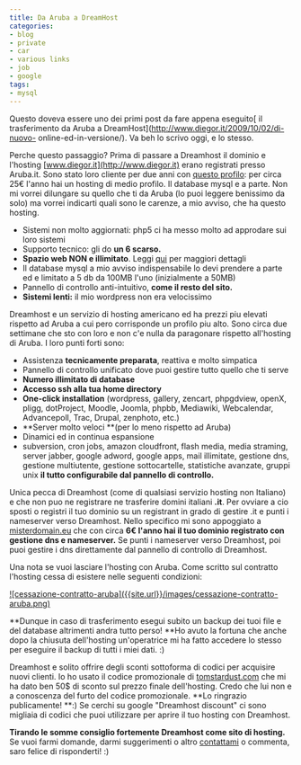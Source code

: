 ```yaml
---
title: Da Aruba a DreamHost
categories:
- blog
- private
- car
- various links
- job
- google
tags:
- mysql
---
```

Questo doveva essere uno dei primi post da fare appena eseguito[ il
trasferimento da Aruba a DreamHost](http://www.diegor.it/2009/10/02/di-nuovo-
online-ed-in-versione/). Va beh lo scrivo oggi, e lo stesso.

Perche questo passaggio? Prima di passare a Dreamhost il dominio e l'hosting
[www.diegor.it](http://www.diegor.it) erano registrati presso Aruba.it. Sono
stato loro cliente per due anni con [questo
profilo](http://hosting.aruba.it/hosting_con_spazio.asp?offerta=2): per circa
25€ l'anno hai un hosting di medio profilo. Il database mysql e a parte. Non
mi vorrei dilungare su quello che ti da Aruba (lo puoi leggere benissimo da
solo) ma vorrei indicarti quali sono le carenze, a mio avviso, che ha questo
hosting.

  * Sistemi non molto aggiornati: php5 ci ha messo molto ad approdare sui loro sistemi
  * Supporto tecnico: gli do **un 6 scarso.**
  * **Spazio web NON e illimitato**. Leggi [qui](http://www.diegor.it/?s=aruba) per maggiori dettagli
  * Il database mysql a mio avviso indispensabile lo devi prendere a parte ed e limitato a 5 db da 100MB l'uno (inizialmente a 50MB)
  * Pannello di controllo anti-intuitivo, **come il resto del sito.**
  * **Sistemi lenti:** il mio wordpress non era velocissimo
  

  
Dreamhost e un servizio di hosting americano ed ha prezzi piu elevati rispetto
ad Aruba a cui pero corrisponde un profilo piu alto. Sono circa due settimane
che sto con loro e non c'e nulla da paragonare rispetto all'hosting di Aruba.
I loro punti forti sono:

  * Assistenza **tecnicamente preparata**, reattiva e molto simpatica
  * Pannello di controllo unificato dove puoi gestire tutto quello che ti serve
  * **Numero illimitato di database**
  * **Accesso ssh alla tua home directory**
  * **One-click installation** (wordpress, gallery, zencart, phpgdview, openX, pligg, dotProject, Moodle, Joomla, phpbb, Mediawiki, Webcalendar, Advancepoll, Trac, Drupal, zenphoto, etc.)
  * **Server molto veloci **(per lo meno rispetto ad Aruba)
  * Dinamici ed in continua espansione
  * subversion, cron jobs, amazon cloudfront, flash media, media straming, server jabber, google adword, google apps, mail illimitate, gestione dns, gestione multiutente, gestione sottocartelle, statistiche avanzate, gruppi unix **il tutto configurabile dal pannello di controllo.**
  

  
Unica pecca di Dreamhost (come di qualsiasi servizio hosting non Italiano) e
che non puo ne registrare ne trasferire domini italiani **.it**. Per ovviare a
cio sposti o registri il tuo dominio su un registrant in grado di gestire .it
e punti i nameserver verso Dreamhost. Nello specifico mi sono appoggiato a
[misterdomain.eu](http://misterdomain.eu) che con circa **6€ l'anno hai il tuo
dominio registrato con gestione dns e nameserver.** Se punti i nameserver
verso Dreamhost, poi puoi gestire i dns direttamente dal pannello di controllo
di Dreamhost.

Una nota se vuoi lasciare l'hosting con Aruba. Come scritto sul contratto
l'hosting cessa di esistere nelle seguenti condizioni:

[![cessazione-contratto-aruba]({{site.url}}/images/cessazione-contratto-
aruba.png)]({{site.url}}/images/cessazione-contratto-aruba.png)

**Dunque in caso di trasferimento esegui subito un backup dei tuoi file e del database altrimenti andra tutto perso! **Ho avuto la fortuna che anche dopo la chiusuta dell'hosting un'operatrice mi ha fatto accedere lo stesso per eseguire il backup di tutti i miei dati. :)

Dreamhost e solito offrire degli sconti sottoforma di codici per acquisire
nuovi clienti. Io ho usato il codice promozionale di
[tomstardust.com](tomstardust.com) che mi ha dato ben 50$ di sconto sul prezzo
finale dell'hosting. Credo che lui non e a conoscenza del furto del codice
promozionale. **Lo ringrazio publicamente! **:) Se cerchi su google "Dreamhost
discount" ci sono migliaia di codici che puoi utilizzare per aprire il tuo
hosting con Dreamhost.

**Tirando le somme consiglio fortemente Dreamhost come sito di hosting.** Se vuoi farmi domande, darmi suggerimenti o altro [contattami](http://www.diegor.it/chi-e-diegor/) o commenta, saro felice di risponderti! :)

